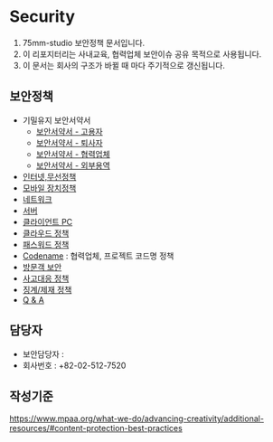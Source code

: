 # Security

1. 75mm-studio 보안정책 문서입니다.
1. 이 리포지터리는 사내교육, 협력업체 보안이슈 공유 목적으로 사용됩니다.
1. 이 문서는 회사의 구조가 바뀔 때 마다 주기적으로 갱신됩니다.

## 보안정책
- 기밀유지 보안서약서
	- [보안서약서 - 고용자](docs/security_pledge_employ.md)
	- [보안서약서 - 퇴사자](docs/security_pledge_leave.md)
	- [보안서약서 - 협력업체](docs/security_pledge_partners.md)
	- [보안서약서 - 외부용역](docs/security_pledge_service.md)
- [인터넷,무선정책](docs/internet.md)
- [모바일 장치정책](docs/mobile.md)
- [네트워크](docs/network.md)
- [서버](docs/server.md)
- [클라이언트 PC](docs/clientpc.md)
- [클라우드 정책](docs/cloud.md)
- [패스워드 정책](docs/password.md)
- [Codename](docs/codename.md) : 협력업체, 프로젝트 코드명 정책
- [방문객 보안](docs/guest.md)
- [사고대응 정책](docs/security_incident_response.md)
- [징계/제재 정책](docs/security_disciplinary_action.md)
- [Q & A](docs/qna.md)

## 담당자
- 보안담당자 : 
- 회사번호 : +82-02-512-7520

## 작성기준
https://www.mpaa.org/what-we-do/advancing-creativity/additional-resources/#content-protection-best-practices
